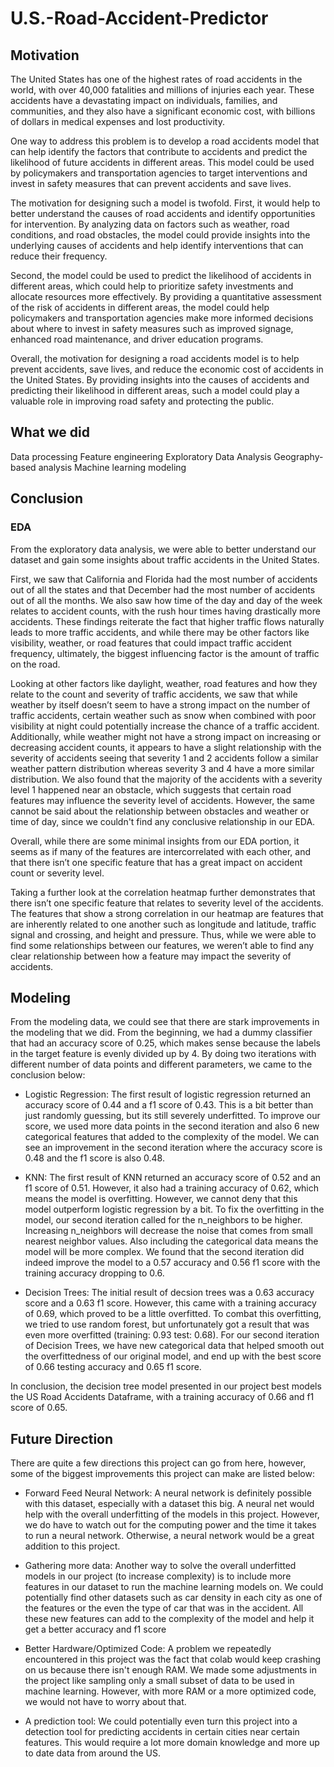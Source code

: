 # U.S.-Road-Accident-Predictor
## Motivation

The United States has one of the highest rates of road accidents in the world, with over 40,000 fatalities and millions of injuries each year. These accidents have a devastating impact on individuals, families, and communities, and they also have a significant economic cost, with billions of dollars in medical expenses and lost productivity.

One way to address this problem is to develop a road accidents model that can help identify the factors that contribute to accidents and predict the likelihood of future accidents in different areas. This model could be used by policymakers and transportation agencies to target interventions and invest in safety measures that can prevent accidents and save lives.

The motivation for designing such a model is twofold. First, it would help to better understand the causes of road accidents and identify opportunities for intervention. By analyzing data on factors such as weather, road conditions, and road obstacles, the model could provide insights into the underlying causes of accidents and help identify interventions that can reduce their frequency.

Second, the model could be used to predict the likelihood of accidents in different areas, which could help to prioritize safety investments and allocate resources more effectively. By providing a quantitative assessment of the risk of accidents in different areas, the model could help policymakers and transportation agencies make more informed decisions about where to invest in safety measures such as improved signage, enhanced road maintenance, and driver education programs.

Overall, the motivation for designing a road accidents model is to help prevent accidents, save lives, and reduce the economic cost of accidents in the United States. By providing insights into the causes of accidents and predicting their likelihood in different areas, such a model could play a valuable role in improving road safety and protecting the public.

## What we did
Data processing
Feature engineering
Exploratory Data Analysis
Geography-based analysis
Machine learning modeling

## Conclusion
### EDA

From the exploratory data analysis, we were able to better understand our dataset and gain some insights about traffic accidents in the United States. 

First, we saw that California and Florida had the most number of accidents out of all the states and that December had the most number of accidents out of all the months. We also saw how time of the day and day of the week relates to accident counts, with the rush hour times having drastically more accidents. These findings reiterate the fact that higher traffic flows naturally leads to more traffic accidents, and while there may be other factors like visibility, weather, or road features that could impact traffic accident frequency, ultimately, the biggest influencing factor is the amount of traffic on the road. 

Looking at other factors like daylight, weather, road features and how they relate to the count and severity of traffic accidents, we saw that while weather by itself doesn’t seem to have a strong impact on the number of traffic accidents, certain weather such as snow when combined with poor visibility at night could potentially increase the chance of a traffic accident. Additionally, while weather might not have a strong impact on increasing or decreasing accident counts, it appears to have a slight relationship with the severity of accidents seeing that severity 1 and 2 accidents follow a similar weather pattern distribution whereas severity 3 and 4 have a more similar distribution. We also found that the majority of the accidents with a severity level 1 happened near an obstacle, which suggests that certain road features may influence the severity level of accidents. However, the same cannot be said about the relationship between obstacles and weather or time of day, since we couldn't find any conclusive relationship in our EDA. 

Overall, while there are some minimal insights from our EDA portion, it seems as if many of the features are intercorrelated with each other, and that there isn’t one specific feature that has a great impact on accident count or severity level. 

Taking a further look at the correlation heatmap further demonstrates that there isn’t one specific feature that relates to severity level of the accidents. The features that show a strong correlation in our heatmap are features that are inherently related to one another such as longitude and latitude, traffic signal and crossing, and height and pressure. Thus, while we were able to find some relationships between our features, we weren’t able to find any clear relationship between how a feature may impact the severity of accidents. 

## Modeling
From the modeling data, we could see that there are stark improvements in the modeling that we did. From the beginning, we had a dummy classifier that had an accuracy score of 0.25, which makes sense because the labels in the target feature is evenly divided up by 4. By doing two iterations with different number of data points and different parameters, we came to the conclusion below:

*   Logistic Regression: The first result of logistic regression returned an accuracy score of 0.44 and a f1 score of 0.43. This is a bit better than just randomly guessing, but its still severely underfitted. To improve our score, we used more data points in the second iteration and also 6 new categorical features that added to the complexity of the model. We can see an improvement in the second iteration where the accuracy score is 0.48 and the f1 score is also 0.48. 

*   KNN: The first result of KNN returned an accuracy score of 0.52 and an f1 score of 0.51. However, it also had a training accuracy of 0.62, which means the model is overfitting. However, we cannot deny that this model outperform logistic regression by a bit. To fix the overfitting in the model, our second iteration called for the n_neighbors to be higher. Increasing n_neighbors will decrease the noise that comes from small nearest neighbor values. Also including the categorical data means the model will be more complex. We found that the second iteration did indeed improve the model to a 0.57 accuracy and 0.56 f1 score with the training accuracy dropping to 0.6.

*   Decision Trees: The initial result of decsion trees was a 0.63 accuracy score and a 0.63 f1 score. However, this came with a training accuracy of 0.69, which proved to be a little overfitted. To combat this overfitting, we tried to use random forest, but unfortunately got a result that was even more overfitted (training: 0.93 test: 0.68). For our second iteration of Decision Trees, we have new categorical data that helped smooth out the overfittedness of our original model, and end up with the best score of 0.66 testing accuracy and 0.65 f1 score.

In conclusion, the decision tree model presented in our project best models the US Road Accidents Dataframe, with a training accuracy of 0.66 and f1 score of 0.65.

## Future Direction
There are quite a few directions this project can go from here, however, some of the biggest improvements this project can make are listed below:

*   Forward Feed Neural Network: A neural network is definitely possible with this dataset, especially with a dataset this big. A neural net would help with the overall underfitting of the models in this project. However, we do have to watch out for the computing power and the time it takes to run a neural network. Otherwise, a neural network would be a great addition to this project.

*   Gathering more data: Another way to solve the overall underfitted models in our project (to increase complexity) is to include more features in our dataset to run the machine learning models on. We could potentially find other datasets such as car density in each city as one of the features or the even the type of car that was in the accident. All these new features can add to the complexity of the model and help it get a better accuracy and f1 score

*   Better Hardware/Optimized Code: A problem we repeatedly encountered in this project was the fact that colab would keep crashing on us because there isn't enough RAM. We made some adjustments in the project like sampling only a small subset of data to be used in machine learning. However, with more RAM or a more optimized code, we would not have to worry about that.


*   A prediction tool: We could potentially even turn this project into a detection tool for predicting accidents in certain cities near certain features. This would require a lot more domain knowledge and more up to date data from around the US.







